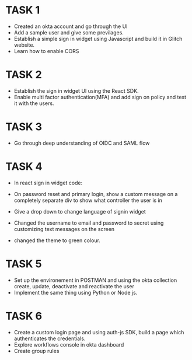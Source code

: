 # TASK 1

* Created an okta account and go through the UI
* Add a sample user and give some previlages.
* Establish a simple sign in widget using Javascript and build it in Glitch website.
* Learn how to enable CORS

# TASK 2

* Establish the sign in widget UI using the React SDK.
* Enable multi factor authentication(MFA) and add sign on policy and test it with the users.

# TASK 3

* Go through deep understanding of OIDC and SAML flow

# TASK 4

* In react sign in widget code:

 * On password reset and primary login, show a custom message on  a completely separate div to show what controller the user is in
 * Give a drop down to change language of signin widget
 * Changed the username to email and  password to secret using customizing text messages on the screen
 * changed the theme to green colour.

# TASK 5

* Set up the environement in POSTMAN and using the okta collection create, update, deactivate and reactivate the user
* Implement the same thing using Python or Node js.

# TASK 6

* Create a custom login page and using auth-js SDK, build a page which authenticates the credentials.
* Explore workflows console in okta dashboard 
* Create group rules 